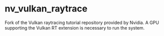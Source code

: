 # nv_vulkan_raytrace

Fork of the Vulkan raytracing tutorial repository provided by Nvidia. A GPU supporting the Vulkan RT extension is necessary to run the system.

